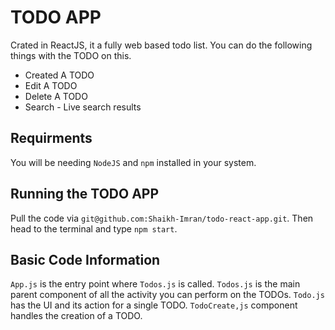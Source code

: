 # TODO APP

Crated in ReactJS, it a fully web based todo list. You can do the following things with the TODO on this.

* Created A TODO
* Edit A TODO
* Delete A TODO
* Search - Live search results

## Requirments

You will be needing ```NodeJS``` and ```npm``` installed in your system. 

## Running the TODO APP

Pull the code via ```git@github.com:Shaikh-Imran/todo-react-app.git```. Then head to the terminal and type ```npm start```.

## Basic Code Information

```App.js``` is the entry point where ```Todos.js``` is called. ```Todos.js``` is the main parent component of all the activity you can perform on the TODOs. ```Todo.js``` has the UI and its action for a single TODO. ```TodoCreate,js``` component handles the creation of a TODO.


